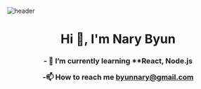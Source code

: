
![header](https://capsule-render.vercel.app/api?color=auto)
<h1 align="center">Hi 👋, I'm Nary Byun

<h3 align="center"> - 🌱 I’m currently learning **React, Node.js

-📫 How to reach me **byunnary@gmail.com**</h3>



  </div>
</body>


